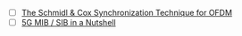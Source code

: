 
- [ ] [The Schmidl & Cox Synchronization Technique for OFDM](https://dspillustrations.com/pages/posts/misc/schmidlcox-synchronization-for-ofdm.html)
- [ ] [5G MIB / SIB in a Nutshell](https://www.sharetechnote.com/html/5G/5G_Mib_Sib.html)
